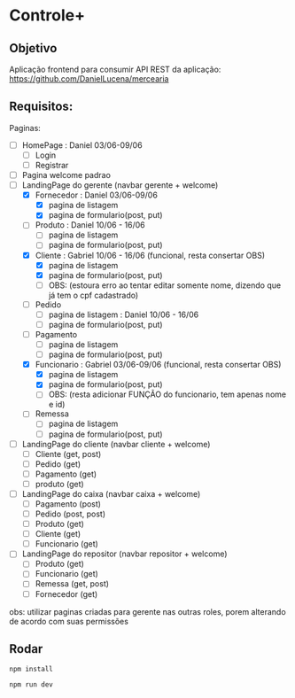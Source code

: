 # Controle+

## Objetivo

Aplicação frontend para consumir API REST da aplicação: https://github.com/DanielLucena/mercearia

## Requisitos:

Paginas:

- [ ] HomePage : Daniel 03/06-09/06
  - [ ] Login
  - [ ] Registrar
- [ ] Pagina welcome padrao
- [ ] LandingPage do gerente (navbar gerente + welcome)
  - [x] Fornecedor : Daniel 03/06-09/06
    - [x] pagina de listagem
    - [x] pagina de formulario(post, put)
  - [ ] Produto : Daniel 10/06 - 16/06
    - [ ] pagina de listagem
    - [ ] pagina de formulario(post, put)
  - [x] Cliente : Gabriel 10/06 - 16/06 (funcional, resta consertar OBS)
    - [x] pagina de listagem
    - [x] pagina de formulario(post, put)
    - [ ] OBS: (estoura erro ao tentar editar somente nome, dizendo que já tem o cpf cadastrado)
  - [ ] Pedido
    - [ ] pagina de listagem : Daniel 10/06 - 16/06
    - [ ] pagina de formulario(post, put)
  - [ ] Pagamento
    - [ ] pagina de listagem
    - [ ] pagina de formulario(post, put)
  - [x] Funcionario : Gabriel 03/06-09/06 (funcional, resta consertar OBS)
    - [x] pagina de listagem
    - [x] pagina de formulario(post, put)
    - [ ] OBS: (resta adicionar FUNÇÃO do funcionario, tem apenas nome e id)
  - [ ] Remessa
    - [ ] pagina de listagem
    - [ ] pagina de formulario(post, put)
- [ ] LandingPage do cliente (navbar cliente + welcome)
  - [ ] Cliente (get, post)
  - [ ] Pedido (get)
  - [ ] Pagamento (get)
  - [ ] produto (get)
- [ ] LandingPage do caixa (navbar caixa + welcome)
  - [ ] Pagamento (post)
  - [ ] Pedido (post, post)
  - [ ] Produto (get)
  - [ ] Cliente (get)
  - [ ] Funcionario (get)
- [ ] LandingPage do repositor (navbar repositor + welcome)
  - [ ] Produto (get)
  - [ ] Funcionario (get)
  - [ ] Remessa (get, post)
  - [ ] Fornecedor (get)

obs: utilizar paginas criadas para gerente nas outras roles, porem alterando de acordo com suas permissões

## Rodar

```
npm install

npm run dev
```
